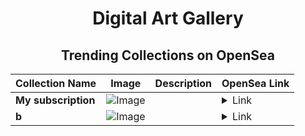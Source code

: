 <div align="center">

# Digital Art Gallery

## Trending Collections on OpenSea

| Collection Name                       | Image                                                                                     | Description                       | OpenSea Link                                                                                          |
|---------------------------------------|-------------------------------------------------------------------------------------------|-----------------------------------|--------------------------------------------------------------------------------------------------------|
| **My subscription** | ![Image](https://raw.seadn.io/files/d9480b0ac47ab5605c3f0df6e4f7e7ee.svg?w=200&auto=format) |  | <details><summary>Link</summary>[My subscription](https://opensea.io/collection/my-subscription-96)</details> |
| **b** | ![Image](https://i.seadn.io/s/raw/files/0c32d68447dfdec4b4b83c9791cf39da.jpg?w=500&auto=format?w=200&auto=format) |  | <details><summary>Link</summary>[b](https://opensea.io/collection/b-2156)</details> |

</div>